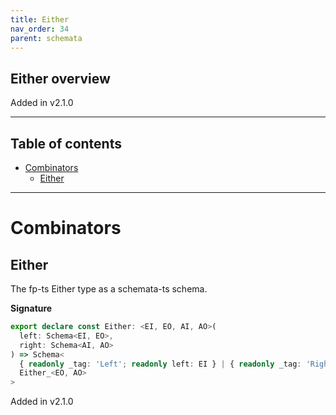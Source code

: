 ```yaml
---
title: Either
nav_order: 34
parent: schemata
---
```


## Either overview

Added in v2.1.0

---

<h2 class="text-delta">Table of contents</h2>

- [Combinators](#combinators)
  - [Either](#either)

---

# Combinators

## Either

The fp-ts Either type as a schemata-ts schema.

**Signature**

```ts
export declare const Either: <EI, EO, AI, AO>(
  left: Schema<EI, EO>,
  right: Schema<AI, AO>
) => Schema<
  { readonly _tag: 'Left'; readonly left: EI } | { readonly _tag: 'Right'; readonly right: AI },
  Either_<EO, AO>
>
```

Added in v2.1.0
